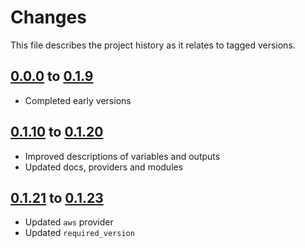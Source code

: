 # Changes
This file describes the project history as it relates to tagged versions.

## [0.0.0](.) to [0.1.9](.)
- Completed early versions

## [0.1.10](.) to [0.1.20](.)
- Improved descriptions of variables and outputs
- Updated docs, providers and modules

## [0.1.21](.) to [0.1.23](.)
- Updated `aws` provider
- Updated `required_version`
